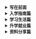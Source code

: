 

<details>
<summary style="font-weight:bold">写在前面</summary>
	<p style="text-indent:2em;margin:0; padding:0;">首页</p>
    <p style="text-indent:2em;margin:0; padding:0;">致谢</p>
    <p style="text-indent:2em;margin:0; padding:0;">关于我们</p>
    <p style="text-indent:2em;margin:0; padding:0;">如何贡献</p>
</details>


<details>
<summary style="font-weight:bold">入学指南篇</summary>
</details>

<details>
<summary style="font-weight:bold">学习生活篇</summary>
</details>

<details>
<summary style="font-weight:bold">升学就业篇</summary>
</details>
<details>
<summary style="font-weight:bold">资料分享篇</summary>
    <details><summary style="text-indent:2em;font-weight:bold">课程资料大全</summary></details>  
    <details><summary style="text-indent:2em;font-weight:bold">各学院情况</summary>
        <details><summary style="text-indent:4em;font-weight:bold">计算机与信息学院</summary>
            <p style="text-indent:6em;font-weight:bold;margin:0; padding:0;">计算机科学与技术</p>
       		<p style="text-indent:6em;margin:0; padding:0;">物联网工程</p>
            <p style="text-indent:6em;margin:0; padding:0;">电子信息科学与技术</p></details>
        <details><summary style="text-indent:4em;">机械工程学院</summary>
            <p style="text-indent:6em;margin:0; padding:0;">机械工程</p></details>





